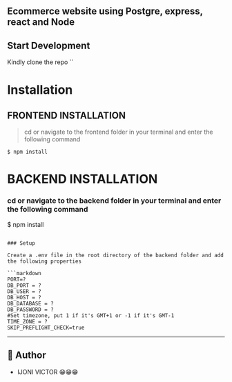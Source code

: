 ## Ecommerce website using Postgre, express, react and Node

## Start Development

Kindly clone the repo ``


# Installation

## FRONTEND INSTALLATION
> cd or navigate to the frontend folder in your terminal and enter the following command 
```
$ npm install
```
# BACKEND INSTALLATION
### cd or navigate to the backend folder in your terminal and enter the following command 
$ npm install
```

### Setup

Create a .env file in the root directory of the backend folder and add the following properties

```markdown
PORT=?
DB_PORT = ?
DB_USER = ?
DB_HOST = ?
DB_DATABASE = ?
DB_PASSWORD = ?
#Set timezone, put 1 if it's GMT+1 or -1 if it's GMT-1
TIME_ZONE = ?
SKIP_PREFLIGHT_CHECK=true 
```
---


## 🎩 Author

- IJONI VICTOR 😁😁😁
